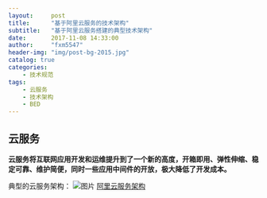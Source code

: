 ```yaml
---
layout:     post
title:      "基于阿里云服务的技术架构"
subtitle:   "基于阿里云服务搭建的典型技术架构"
date:       2017-11-08 14:33:00
author:     "fxm5547"
header-img: "img/post-bg-2015.jpg"
catalog: true
categories:
    - 技术规范
tags:
    - 云服务
    - 技术架构
    - BED
---
```


## 云服务

**云服务将互联网应用开发和运维提升到了一个新的高度，开箱即用、弹性伸缩、稳定可靠、维护简便，同时一些应用中间件的开放，极大降低了开发成本。**

典型的云服务架构：
 ![图片](https://dn-coding-net-production-pp.qbox.me/c17d020e-3366-42e0-b5e8-a2101f09cfee.png) 
[阿里云服务架构](https://www.processon.com/view/link/577200eae4b0991e2f159b5b)
